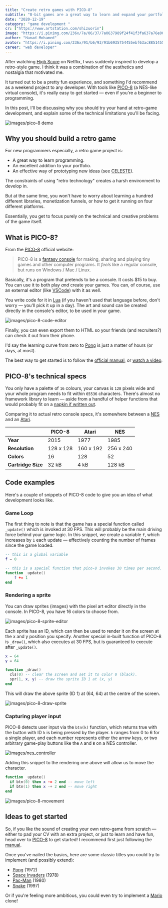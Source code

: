 ```yaml
---
title: "Create retro games with PICO-8"
subtitle: "8-bit games are a great way to learn and expand your portfolio."
date: "2020-12-19"
category: "game development "
cr: ["https://www.artstation.com/shizuorin"]
image: "https://i.pinimg.com/236x/7a/06/37/7a0637989f24f41f3fa637a76e004ba1.jpg"
author: "Hanad Mohamed"
avator: "https://i.pinimg.com/236x/91/b6/93/91b6935754455ebf63ac8851455f8132.jpg"
career: "web developer"
---
```


After watching [High Score](https://www.youtube.com/watch?v=B4jopG1wX88) on Netflix, I was suddenly inspired to develop a retro-style game. I think it was a combination of the aesthetics and nostalgia that motivated me.

It turned out to be a pretty fun experience, and something I'd recommend as a weekend project to any developer. With tools like [PICO-8](https://www.lexaloffle.com/pico-8.php) (a NES-like virtual console), it's really easy to get started — even if you're a beginner to programming.

In this post, I'll be discussing why you should try your hand at retro-game development, and explain some of the technical limitations you'll be facing.

![images/pico-8 demo](/images/jelpi_demo.gif)

## Why you should build a retro game

For new programmers especially, a retro game project is:

- A great way to learn programming.
- An excellent addition to your portfolio.
- An effective way of prototyping new ideas (see [CELESTE](<https://en.wikipedia.org/wiki/Celeste_(video_game)>)).

The constraints of using "retro technology" creates a harsh environment to develop in.

But at the same time, you won't have to worry about learning a hundred different libraries, monetization funnels, or how to get it running on four different platforms.

Essentially, you get to focus purely on the technical and creative problems of the game itself.

## What is PICO-8?

From the [PICO-8](https://www.lexaloffle.com/pico-8.php) official website:

> PICO-8 is a [fantasy console](https://www.lexaloffle.com/pico-8.php?page=faq) for making, sharing and playing tiny games and other computer programs. It _feels_ like a regular console, but runs on Windows / Mac / Linux.

Basically, it's a program that pretends to be a console. It costs $15 to buy. You can use it to both play _and_ create your games. You can, of course, use an external editor (like [VSCode](https://code.visualstudio.com/)) with it as well.

You write code for it in [Lua](https://www.lua.org/) (if you haven't used that language before, don't worry — you'll pick it up in a day). The art and sound can be created directly in the console's editor, to be used in your game.

![images/pico-8-code-editor](/images/pico-8-code-editor.png)

Finally, you can even export them to HTML so your friends (and recruiters?) can check it out from their phone.

I'd say the learning curve from zero to [Pong](https://en.wikipedia.org/wiki/Pong) is just a matter of hours (or days, at most).

The best way to get started is to follow the [official manual](https://www.lexaloffle.com/pico-8.php?page=manual), or [watch a video](https://www.youtube.com/watch?v=K5RXMuH54iw).

## PICO-8's technical specs

You only have a palette of `16` colours, your canvas is `128` pixels wide and your whole program needs to fit within `65536` characters. There's almost no framework library to learn — aside from a handful of helper functions that would probably fit on a [napkin if written out](https://www.lexaloffle.com/bbs/files/16585/PICO-8_Cheat-Sheet_0-9-2.png).

Comparing it to actual retro console specs, it's somewhere between a [NES](https://en.wikipedia.org/wiki/Nintendo_Entertainment_System) and an [Atari](https://en.wikipedia.org/wiki/Atari).

|                    | PICO-8    | Atari     | NES       |
| ------------------ | --------- | --------- | --------- |
| **Year**           | 2015      | 1977      | 1985      |
| **Resolution**     | 128 x 128 | 160 x 192 | 256 x 240 |
| **Colors**         | 16        | 128       | 52        |
| **Cartridge Size** | 32 kB     | 4 kB      | 128 kB    |

## Code examples

Here's a couple of snippets of PICO-8 code to give you an idea of what development looks like.

### Game Loop

The first thing to note is that the game has a special function called `_update()` which is invoked at 30 FPS. This will probably be the main driving force behind your game logic. In this snippet, we create a variable `f`, which increases by `1` each update — effectively counting the number of frames since the game loaded.

```lua
-- this is a global variable
f = 0

-- this is a special function that pico-8 invokes 30 times per second.
function _update()
    f += 1
end
```

### Rendering a sprite

You can draw sprites (images) with the pixel art editor directly in the console. In PICO-8, you have 16 colors to choose from.

![images/pico-8-sprite-editor](/images/pico-8-sprite-editor.png)

Each sprite has an ID, which can then be used to render it on the screen at the x and y position you specify. Another special in-built function of PICO-8 is `_draw()`, which also executes at 30 FPS, but is guaranteed to execute after `_update()`.

```lua
x = 64
y = 64

function _draw()
  cls(0) -- clear the screen and set it to color 0 (black).
  spr(1, x, y) -- draw the sprite ID 1 at (x, y)
end
```

This will draw the above sprite (ID 1) at (64, 64) at the centre of the screen.

![images/pico-8-draw-sprite](/images/pico-8-draw-sprite.png)

### Capturing player input

PICO-8 detects user input via the `btn(k)` function, which returns true with the button with ID `k` is being pressed by the player. `k` ranges from 0 to 6 for a single player, and each number represents either the arrow keys, or two arbitrary game-play buttons like the `A` and `B` on a NES controller.

![images/nes_controller](/images/classic_nes_controller.jpg)

Adding this snippet to the rendering one above will allow us to move the character.

```lua
function _update()
  if btn(0) then x -= 2 end -- move left
  if btn(1) then x -+ 2 end -- move right
end
```

![images/pico-8-movement](/images/pico-8-movement.gif)

## Ideas to get started

So, if you like the sound of creating your own retro-game from scratch — either to pad your CV with an extra project, or just to learn and have fun, head over to [PICO-8](https://www.lexaloffle.com/pico-8.php) to get started! I recommend first just following the [manual](https://www.lexaloffle.com/pico-8.php?page=manual).

Once you've nailed the basics, here are some classic titles you could try to implement (and possibly extend):

- [Pong](https://en.wikipedia.org/wiki/Pong) (1972)
- [Space Invaders](https://en.wikipedia.org/wiki/Space_Invaders) (1978)
- [Pac-Man](https://en.wikipedia.org/wiki/Pac-Man) (1980)
- [Snake](<https://en.wikipedia.org/wiki/Snake_(video_game_genre)>) (1997)

Or if you're feeling more ambitious, you could even try to implement a [Mario](https://en.wikipedia.org/wiki/Super_Mario_Bros.) clone!
